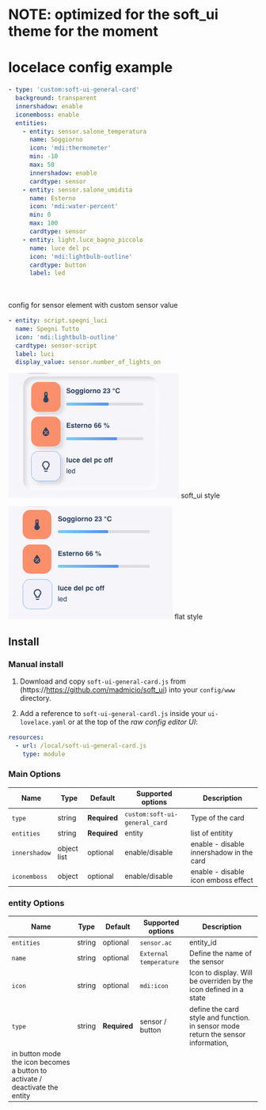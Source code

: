 # NOTE: optimized for the soft_ui theme for the moment

# locelace config example

```yaml
- type: 'custom:soft-ui-general-card'
  background: transparent
  innershadow: enable
  iconemboss: enable
  entities:
    - entity: sensor.salone_temperatura
      name: Soggiorno
      icon: 'mdi:thermometer'
      min: -10
      max: 50
      innershadow: enable
      cardtype: sensor
    - entity: sensor.salone_umidita
      name: Esterno
      icon: 'mdi:water-percent'
      min: 0
      max: 100
      cardtype: sensor
    - entity: light.luce_bagno_piccolo
      name: luce del pc
      icon: 'mdi:lightbulb-outline'
      cardtype: button
      label: led
        
        
```
config for sensor element with custom sensor value

```yaml
- entity: script.spegni_luci
  name: Spegni Tutto
  icon: 'mdi:lightbulb-outline'
  cardtype: sensor-script
  label: luci
  display_value: sensor.number_of_lights_on
```                            
                            
                            
                            
![all](examples/soft_ui_style.png)
soft_ui style


![all](examples/flat_style.png)
flat style



## Install

### Manual install

1. Download and copy `soft-ui-general-card.js` from (https://https://github.com/madmicio/soft_ui) into your `config/www` directory.

2. Add a reference to `soft-ui-general-cardl.js` inside your `ui-lovelace.yaml` or at the top of the *raw config editor UI*:

  ```yaml
  resources:
    - url: /local/soft-ui-general-card.js
      type: module
  ```

### Main Options
| Name | Type | Default | Supported options | Description |
| -------------- | ----------- | ------------ | ------------------------------------------------ | --------------------------------------------------------------------------------------------------------------------------------------------------------------------------------------------------------------------------------------------------------------------------------------------------------------------------------------------- |
| `type` | string | **Required** | `custom:soft-ui-general_card` | Type of the card |
| `entities` | string | **Required** | entity | list of entitity |
| `innershadow` | object list | optional | enable/disable | enable - disable innershadow in the card |
| `iconemboss` | object | optional | enable/disable | enable - disable icon emboss effect |

### entity Options
| Name | Type | Default | Supported options | Description |
| -------------- | ----------- | ------------ | ------------------------------------------------ | --------------------------------------------------------------------------------------------------------------------------------------------------------------------------------------------------------------------------------------------------------------------------------------------------------------------------------------------- |
| `entities` | string | optional | `sensor.ac` | entity_id |
| `name` | string | optional | `External temperature` | Define the name of the sensor |
| `icon` | string | optional | `mdi:icon` | Icon to display. Will be overriden by the icon defined in a state |
| `type` | string | **Required** | sensor / button | define the card style and function. in sensor mode return the sensor information, 
in button mode the icon becomes a button to activate / deactivate the entity |
